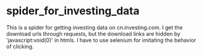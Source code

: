 # spider_for_investing_data
This is a spider for getting investing data on cn.investing.com. I get the download urls through requests, but the download links are hidden by 'javascript:void(0)' in htmls. I have to use selenium for imitating the behavior of clicking.  
